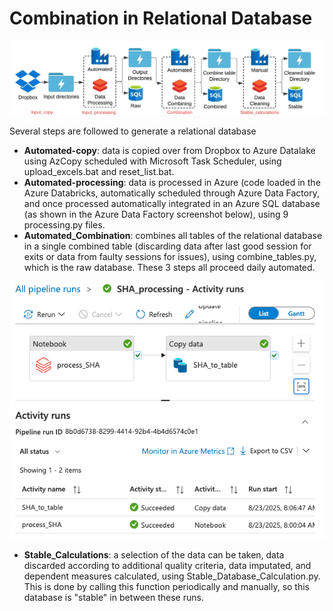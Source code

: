
# Combination in Relational Database

![Figure 4](Figure%204.jpeg)

Several steps are followed to generate a relational database

- **Automated-copy**: data is copied over from Dropbox to Azure Datalake using AzCopy scheduled with Microsoft Task Scheduler, using upload_excels.bat and reset_list.bat.
- **Automated-processing**: data is processed in Azure (code loaded in the Azure Databricks, automatically scheduled through Azure Data Factory, and once processed automatically integrated in an Azure SQL database (as shown in the Azure Data Factory screenshot below), using 9 processing.py files.
- **Automated_Combination**: combines all tables of the relational database in a single combined table (discarding data after last good session for exits or data from faulty sessions for issues), using combine_tables.py, which is the raw database. These 3 steps all proceed daily automated.




![Azure_Screenshot](Azure_Screenshot.png)


- **Stable_Calculations**: a selection of the data can be taken, data discarded according to additional quality criteria, data imputated, and dependent measures calculated, using Stable_Database_Calculation.py. This is done by calling this function periodically and manually, so this database is "stable" in between these runs. 

